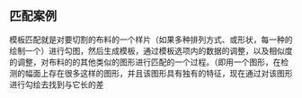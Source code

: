 ## 匹配案例

模板匹配就是对要切割的布料的一个样片（如果多种排列方式、或形状，每一种的绘制一个）进行勾图，然后生成模板，通过模板选项内的数据的调整，以及相似度的调整，对布料的的其他类似的图形进行匹配的一个过程。（即用一个图形，在检测的幅面上存在很多这样的图形，并且该图形具有独有的特征，现在通过对该图形进行勾绘去找到与它长的差

